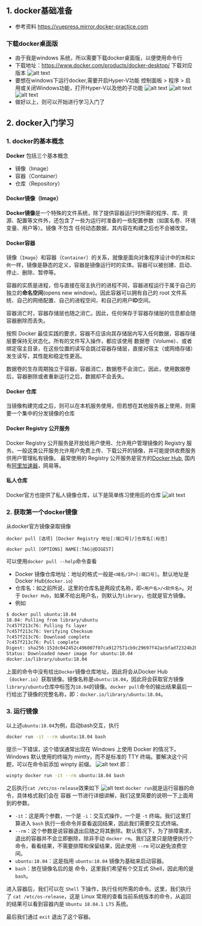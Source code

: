 ## 1. docker基础准备
- 参考资料 https://vuepress.mirror.docker-practice.com
### 下载docker桌面版
- 由于我是windows 系统，所以需要下载docker桌面版，以便使用命令行
- 下载地址：https://www.docker.com/products/docker-desktop/ 下载对应版本
  ![alt text](image.png)
- 要想在windows下运行docker,需要开启Hyper-V功能
  控制面板 > 程序 > 启用或关闭Windows功能，打开Hyper-V以及他的子功能
  ![alt text](image-1.png)
  ![alt text](image-2.png)
  ![alt text](image-3.png)
- 做好以上，则可以开始进行学习入门了

## 2. docker入门学习
### 1. docker的基本概念
**Docker** 包括三个基本概念
- 镜像（Image）
- 容器（Container）
- 仓库（Repository）
#### Docker镜像（Image）
  **Docker镜像**是一个特殊的文件系统，除了提供容器运行时所需的程序、库、资源、配置等文件外，还包含了一些为运行时准备的一些配置参数（如匿名卷、环境变量、用户等）。镜像 不包含 任何动态数据，其内容在构建之后也不会被改变。
#### Docker容器
镜像（```Image```）和容器（```Container```）的关系，就像是面向对象程序设计中的```类```和```实例```一样，镜像是静态的定义，容器是镜像运行时的实体。容器可以被创建、启动、停止、删除、暂停等。

容器的实质是进程，但与直接在宿主执行的进程不同，容器进程运行于属于自己的独立的**命名空间**(opens new window)。因此容器可以拥有自己的 root 文件系统、自己的网络配置、自己的进程空间，和自己的用户**ID**空间。

容器消亡时，容器存储层也随之消亡。因此，任何保存于容器存储层的信息都会随容器删除而丢失。

按照 Docker 最佳实践的要求，容器不应该向其存储层内写入任何数据，容器存储层要保持无状态化。所有的文件写入操作，都应该使用 数据卷（Volume）、或者 绑定宿主目录，在这些位置的读写会跳过容器存储层，直接对宿主（或网络存储）发生读写，其性能和稳定性更高。

数据卷的生存周期独立于容器，容器消亡，数据卷不会消亡。因此，使用数据卷后，容器删除或者重新运行之后，数据却不会丢失。
#### Docker 仓库
当镜像构建完成之后，则可以在本机服务使用，但若想在其他服务器上使用，则需要一个集中的分发镜像的仓库
#### Docker Registry 公开服务
Docker Registry 公开服务是开放给用户使用、允许用户管理镜像的 Registry 服务。一般这类公开服务允许用户免费上传、下载公开的镜像，并可能提供收费服务供用户管理私有镜像。
最常使用的 Registry 公开服务是官方的[Docker Hub](https://hub.docker.com/), 国内有[阿里加速器](https://www.aliyun.com/product/acr?source=5176.11533457&userCode=8lx5zmtu)，网易等。
#### 私人仓库
Docker官方也提供了私人镜像仓库，以下是简单练习使用后的仓库
![alt text](image-4.png)
### 2. 获取第一个docker镜像
从docker官方镜像录取镜像
~~~
docker pull [选项] [Docker Registry 地址[:端口号]/]仓库名[:标签]

docker pull [OPTIONS] NAME[:TAG|@DIGEST]
~~~
可以使用```docker pull --help```命令查看
- Docker 镜像仓库地址：地址的格式一般是```<域名/IP>[:端口号]```。默认地址是 Docker Hub(```docker.io```)
- 仓库名：如之前所说，这里的仓库名是两段式名称，即```<用户名>/<软件名>```。对于 ```Docker Hub```，如果不给出用户名，则默认为```library```，也就是官方镜像。
- 例如
~~~sh
$ docker pull ubuntu:18.04
18.04: Pulling from library/ubuntu
7c457f213c76: Pulling fs layer
7c457f213c76: Verifying Checksum
7c457f213c76: Download complete
7c457f213c76: Pull complete
Digest: sha256:152dc042452c496007f07ca9127571cb9c29697f42acbfad72324b2bb2e43c98
Status: Downloaded newer image for ubuntu:18.04
docker.io/library/ubuntu:18.04
~~~
上面的命令中没有给出```Docker```镜像仓库地址，因此将会从Docker Hub（```docker.io```）获取镜像。镜像名称是```ubuntu:18.04```，因此将会获取官方镜像```library/ubuntu```仓库中标签为```18.04```的镜像。```docker pull```命令的输出结果最后一行给出了镜像的完整名称，即：```docker.io/library/ubuntu:18.04```。
### 3. 运行镜像
以上述```ubuntu:18.04```为例，启动bash交互，执行
~~~sh
docker run -it --rm ubuntu:18.04 bash
~~~
提示一下错误，这个错误通常出现在 Windows 上使用 Docker 的情况下。Windows 默认使用的终端为 mintty，而不是标准的 TTY 终端。要解决这个问题，可以在命令前添加 winpty 前缀。
![alt text](image-5.png)
即：
~~~sh
winpty docker run -it --rm ubuntu:18.04 bash
~~~
之后执行`cat /etc/os-release`效果如下
![alt text](image-6.png)
`docker run`就是运行容器的命令，具体格式我们会在 容器 一节进行详细讲解，我们这里简要的说明一下上面用到的参数。

- `-it`：这是两个参数，一个是 `-i`：交互式操作，一个是 `-t` 终端。我们这里打算进入 `bash` 执行一些命令并查看返回结果，因此我们需要交互式终端。
- `--rm`：这个参数是说容器退出后随之将其删除。默认情况下，为了排障需求，退出的容器并不会立即删除，除非手动 `docker rm`。我们这里只是随便执行个命令，看看结果，不需要排障和保留结果，因此使用 `--rm` 可以避免浪费空间。
- `ubuntu:18.04`：这是指用 `ubuntu:18.04` 镜像为基础来启动容器。
- `bash`：放在镜像名后的是 命令，这里我们希望有个交互式 Shell，因此用的是 `bash`。

进入容器后，我们可以在 `Shell` 下操作，执行任何所需的命令。这里，我们执行了 `cat /etc/os-release`，这是 Linux 常用的查看当前系统版本的命令，从返回的结果可以看到容器内是 `Ubuntu 18.04.1 LTS` 系统。

最后我们通过 `exit` 退出了这个容器。